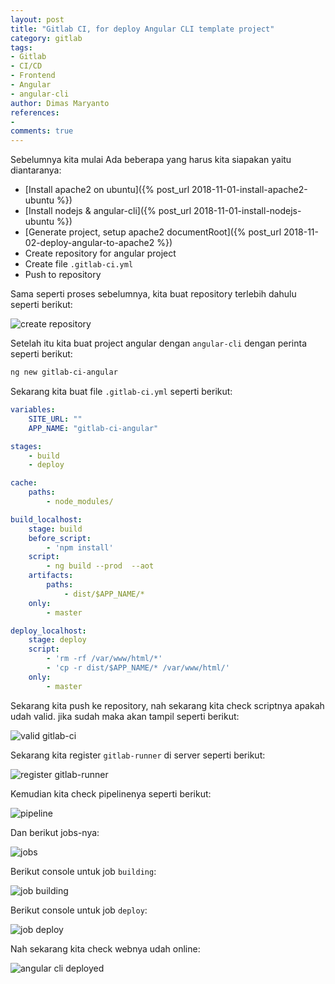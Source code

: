 ```yaml
---
layout: post
title: "Gitlab CI, for deploy Angular CLI template project"
category: gitlab
tags: 
- Gitlab
- CI/CD
- Frontend
- Angular
- angular-cli
author: Dimas Maryanto
references:
- 
comments: true
---
```


Sebelumnya kita mulai Ada beberapa yang harus kita siapakan yaitu diantaranya:

- [Install apache2 on ubuntu]({% post_url 2018-11-01-install-apache2-ubuntu %})
- [Install nodejs & angular-cli]({% post_url 2018-11-01-install-nodejs-ubuntu %})
- [Generate project, setup apache2 documentRoot]({% post_url 2018-11-02-deploy-angular-to-apache2 %})
- Create repository for angular project
- Create file `.gitlab-ci.yml`
- Push to repository

<!--more-->

Sama seperti proses sebelumnya, kita buat repository terlebih dahulu seperti berikut:

![create repository]({{site.baseurl}}/assets/img/posts/gitlab-angular/create-repo.png)

Setelah itu kita buat project angular dengan `angular-cli` dengan perinta seperti berikut:

```bash
ng new gitlab-ci-angular
```

Sekarang kita buat file `.gitlab-ci.yml` seperti berikut:

```yml
variables:
    SITE_URL: ""
    APP_NAME: "gitlab-ci-angular"

stages:
    - build
    - deploy

cache:
    paths:
        - node_modules/

build_localhost:
    stage: build
    before_script:
        - 'npm install'
    script:
        - ng build --prod  --aot
    artifacts:
        paths:
            - dist/$APP_NAME/*
    only:
        - master

deploy_localhost:
    stage: deploy
    script:
        - 'rm -rf /var/www/html/*'
        - 'cp -r dist/$APP_NAME/* /var/www/html/'
    only:
        - master
```

Sekarang kita push ke repository, nah sekarang kita check scriptnya apakah udah valid. jika sudah maka akan tampil seperti berikut:

![valid gitlab-ci]({{site.baseurl}}/assets/img/posts/gitlab-angular/valid-gitlab-ci-yml.png)

Sekarang kita register `gitlab-runner` di server seperti berikut:

![register gitlab-runner]({{site.baseurl}}/assets/img/posts/gitlab-angular/register-runner.png)

Kemudian kita check pipelinenya seperti berikut:

![pipeline]({{site.baseurl}}/assets/img/posts/gitlab-angular/gitlab-ci-pipeline.png)

Dan berikut jobs-nya:

![jobs]({{site.baseurl}}/assets/img/posts/gitlab-angular/gitlab-ci-jobs.png)

Berikut console untuk job `building`:

![job building]({{site.baseurl}}/assets/img/posts/gitlab-angular/gitlab-job-building.png)

Berikut console untuk job `deploy`:

![job deploy]({{site.baseurl}}/assets/img/posts/gitlab-angular/gitlab-job-deploy.png)

Nah sekarang kita check webnya udah online:

![angular cli deployed]({{site.baseurl}}/assets/img/posts/deploy-angular-apache2/angular-deployed-apache2.png)


